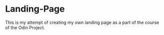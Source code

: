 # Landing-Page
This is my attempt of creating my own landing page as a part of the course of the Odin Project.

